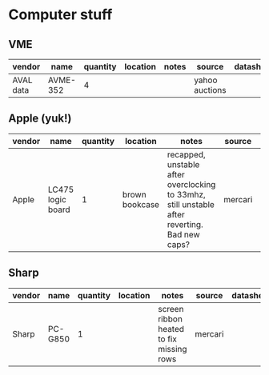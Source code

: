 # Computer stuff

## VME

| vendor    | name      | quantity | location | notes | source         | datasheet |
|-----------|-----------|----------|----------|-------|----------------|-----------|
| AVAL data | AVME-352  | 4        |          |       | yahoo auctions |           |

## Apple (yuk!)

| vendor    | name              | quantity | location       | notes                                                                                         | source         | datasheet |
|-----------|-------------------|----------|----------------|-----------------------------------------------------------------------------------------------|----------------|-----------|
| Apple     | LC475 logic board | 1        | brown bookcase | recapped, unstable after overclocking to 33mhz, still unstable after reverting. Bad new caps? | mercari        |           |

## Sharp

| vendor    | name      | quantity | location | notes                                    | source         | datasheet |
|-----------|-----------|----------|----------|------------------------------------------|----------------|-----------|
| Sharp     | PC-G850   | 1        |          | screen ribbon heated to fix missing rows | mercari        |           |
